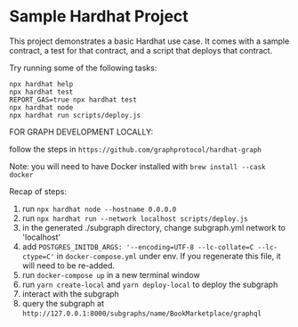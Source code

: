 # Sample Hardhat Project

This project demonstrates a basic Hardhat use case. It comes with a sample contract, a test for that contract, and a script that deploys that contract.

Try running some of the following tasks:

```shell
npx hardhat help
npx hardhat test
REPORT_GAS=true npx hardhat test
npx hardhat node
npx hardhat run scripts/deploy.js
```
FOR GRAPH DEVELOPMENT LOCALLY:

follow the steps in `https://github.com/graphprotocol/hardhat-graph`

Note: you will need to have Docker installed with `brew install --cask docker`

Recap of steps: 
1. run `npx hardhat node --hostname 0.0.0.0`
2. run `npx hardhat run --network localhost scripts/deploy.js`
3. in the generated ./subgraph directory, change subgraph.yml network to 'localhost'
4. add `POSTGRES_INITDB_ARGS: '--encoding=UTF-8 --lc-collate=C --lc-ctype=C'` in `docker-compose.yml` under env. If you regenerate this file, it will need to be re-added. 
5. run `docker-compose up` in a new terminal window
6. run `yarn create-local` and `yarn deploy-local` to deploy the subgraph
7. interact with the subgraph
8. query the subgraph at `http://127.0.0.1:8000/subgraphs/name/BookMarketplace/graphql`